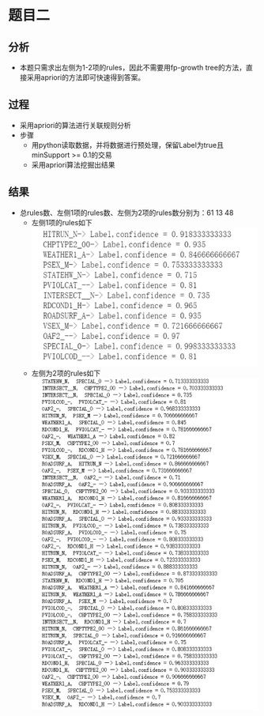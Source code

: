 # 题目二

## 分析
- 本题只需求出左侧为1-2项的rules，因此不需要用fp-growth tree的方法，直接采用apriori的方法即可快速得到答案。

## 过程
- 采用apriori的算法进行关联规则分析
- 步骤
	- 用python读取数据，并将数据进行预处理，保留Label为true且minSupport >= 0.1的交易
	- 采用apriori算法挖掘出结果

## 结果

- 总rules数、左侧1项的rules数、左侧为2项的rules数分别为：61 13 48
	- 左侧1项的rules如下
	![rules1](./images/第二题-1.png)
	- 左侧为2项的rules如下
	![rules2](./images/第二题-2.png)

